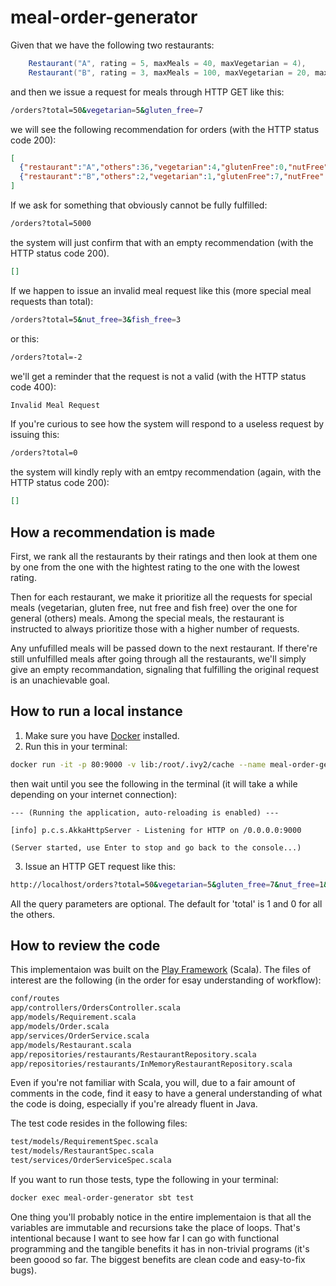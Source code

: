 # meal-order-generator

Given that we have the following two restaurants:

```Scala
    Restaurant("A", rating = 5, maxMeals = 40, maxVegetarian = 4),
    Restaurant("B", rating = 3, maxMeals = 100, maxVegetarian = 20, maxGlutenFree = 20)
```
and then we issue a request for meals through HTTP GET like this:

```bash
/orders?total=50&vegetarian=5&gluten_free=7
```
we will see the following recommendation for orders (with the HTTP status code 200):

```json
[
  {"restaurant":"A","others":36,"vegetarian":4,"glutenFree":0,"nutFree":0,"fishFree":0},
  {"restaurant":"B","others":2,"vegetarian":1,"glutenFree":7,"nutFree":0,"fishFree":0}
]
```



If we ask for something that obviously cannot be fully fulfilled:

```bash
/orders?total=5000
```
the system will just confirm that with an empty recommendation (with the HTTP status code 200).
```json
[]
```

If we happen to issue an invalid meal request like this (more special meal requests than total):

```bash
/orders?total=5&nut_free=3&fish_free=3
```
or this:

```bash
/orders?total=-2
```

we'll get a reminder that the request is not a valid (with the HTTP status code 400):

```bash
Invalid Meal Request
```

If you're curious to see how the system will respond to a useless request by issuing this:
```bash
/orders?total=0
```
the system will kindly reply with an emtpy recommendation (again, with the HTTP status code 200):
```json
[]
```

## How a recommendation is made

First, we rank all the restaurants by their ratings and then look at them one by one from the one with the hightest rating
to the one with the lowest rating. 

Then for each restaurant, we make it prioritize all the requests for special meals (vegetarian, gluten free, nut free and fish free) over
the one for general (others) meals. Among the special meals, the restaurant is instructed to always prioritize those with a higher number of
requests. 

Any unfufilled meals will be passed down to the next restaurant. If there're still unfulfilled meals after going through
all the restaurants, we'll simply give an empty recommandation, signaling that fulfilling the original request is an 
unachievable goal. 

## How to run a local instance
1. Make sure you have [Docker](https://www.docker.com/community-edition#/download) installed.
2. Run this in your terminal:
```bash
docker run -it -p 80:9000 -v lib:/root/.ivy2/cache --name meal-order-generator --rm iluvzhouying/meal-order-generator
```
  then wait until you see the following in the terminal (it will take a while depending on your internet connection):
```
--- (Running the application, auto-reloading is enabled) ---

[info] p.c.s.AkkaHttpServer - Listening for HTTP on /0.0.0.0:9000

(Server started, use Enter to stop and go back to the console...)

```
3. Issue an HTTP GET request like this:
```bash
http://localhost/orders?total=50&vegetarian=5&gluten_free=7&nut_free=1&fish_free=23
```
All the query parameters are optional. The default for 'total' is 1 and 0 for all the others.

## How to review the code
This implementaion was built on the [Play Framework](https://www.playframework.com/) (Scala). The files of interest are the following (in the order for esay understanding of workflow): 
```bash
conf/routes
app/controllers/OrdersController.scala
app/models/Requirement.scala
app/models/Order.scala
app/services/OrderService.scala
app/models/Restaurant.scala
app/repositories/restaurants/RestaurantRepository.scala
app/repositories/restaurants/InMemoryRestaurantRepository.scala
```
Even if you're not familiar with Scala, you will, due to a fair amount of comments in the code, find it easy to have a general understanding of what the code is doing, especially 
if you're already fluent in Java.

The test code resides in the following files:
```bash
test/models/RequirementSpec.scala
test/models/RestaurantSpec.scala
test/services/OrderServiceSpec.scala
```
If you want to run those tests, type the following in your terminal:
```bash
docker exec meal-order-generator sbt test
```

One thing you'll probably notice in the entire implementaion is that all the variables are immutable and recursions take the place of loops. 
That's intentional because I want to see how far I can go with functional programming and the tangible benefits it has in
non-trivial programs (it's been goood so far. The biggest benefits are clean code and easy-to-fix bugs).





